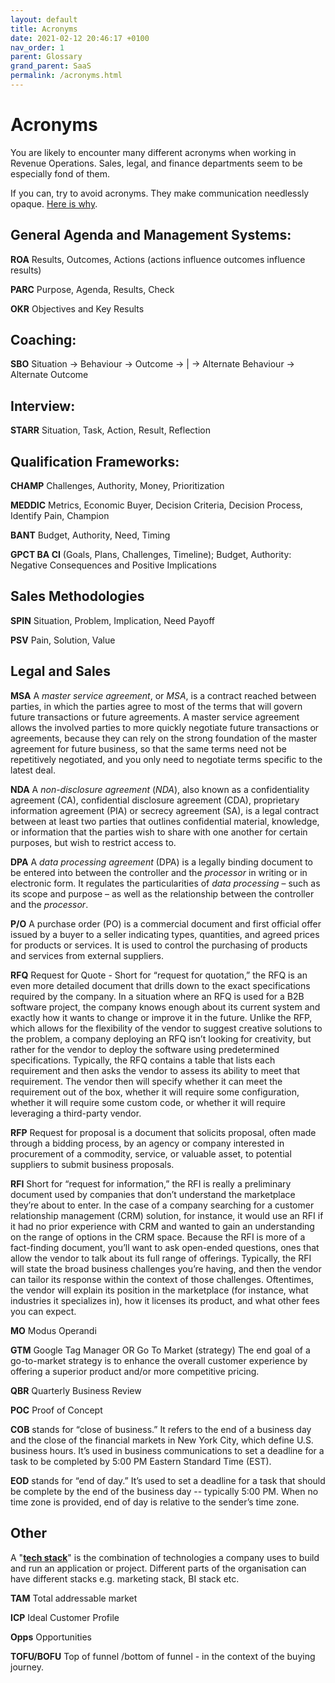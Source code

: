 ```yaml
---
layout: default
title: Acronyms
date: 2021-02-12 20:46:17 +0100
nav_order: 1
parent: Glossary
grand_parent: SaaS
permalink: /acronyms.html
---
```


# Acronyms

You are likely to encounter many different acronyms when working in Revenue Operations. Sales, legal, and finance departments seem to be especially fond of them.

If you can, try to avoid acronyms. They make communication needlessly opaque. [Here is why](https://gist.github.com/klaaspieter/12cd68f54bb71a3940eae5cdd4ea1764).

## General Agenda and Management Systems:

**ROA**
Results, Outcomes, Actions (actions influence outcomes influence results)

**PARC**
Purpose, Agenda, Results, Check

**OKR**
Objectives and Key Results

## Coaching:

**SBO**
Situation -> Behaviour -> Outcome -> | -> Alternate Behaviour -> Alternate Outcome

## Interview:

**STARR** Situation, Task, Action, Result, Reflection

## Qualification Frameworks:

**CHAMP**
Challenges, Authority, Money, Prioritization

**MEDDIC**
Metrics, Economic Buyer, Decision Criteria, Decision Process, Identify Pain, Champion

**BANT**
Budget, Authority, Need, Timing

**GPCT BA CI** (Goals, Plans, Challenges, Timeline); Budget, Authority: Negative Consequences and Positive Implications

## Sales Methodologies

**SPIN** Situation, Problem, Implication, Need Payoff

**PSV** Pain, Solution, Value

## Legal and Sales

**MSA**
A _master service agreement_, or _MSA_, is a contract reached between parties, in which the parties agree to most of the terms that will govern future transactions or future agreements. A master service agreement allows the involved parties to more quickly negotiate future transactions or agreements, because they can rely on the strong foundation of the master agreement for future business, so that the same terms need not be repetitively negotiated, and you only need to negotiate terms specific to the latest deal.

**NDA**
A _non-disclosure agreement_ (_NDA_), also known as a confidentiality agreement (CA), confidential disclosure agreement (CDA), proprietary information agreement (PIA) or secrecy agreement (SA), is a legal contract between at least two parties that outlines confidential material, knowledge, or information that the parties wish to share with one another for certain purposes, but wish to restrict access to.

**DPA**
A _data processing agreement_ (DPA) is a legally binding document to be entered into between the controller and the _processor_ in writing or in electronic form. It regulates the particularities of _data processing_ – such as its scope and purpose – as well as the relationship between the controller and the _processor_.

**P/O**
A purchase order (PO) is a commercial document and first official offer issued by a buyer to a seller indicating types, quantities, and agreed prices for products or services. It is used to control the purchasing of products and services from external suppliers.

**RFQ** Request for Quote - Short for “request for quotation,” the RFQ is an even more detailed document that drills down to the exact specifications required by the company. In a situation where an RFQ is used for a B2B software project, the company knows enough about its current system and exactly how it wants to change or improve it in the future.
Unlike the RFP, which allows for the flexibility of the vendor to suggest creative solutions to the problem, a company deploying an RFQ isn’t looking for creativity, but rather for the vendor to deploy the software using predetermined specifications. Typically, the RFQ contains a table that lists each requirement and then asks the vendor to assess its ability to meet that requirement. The vendor then will specify whether it can meet the requirement out of the box, whether it will require some configuration, whether it will require some custom code, or whether it will require leveraging a third-party vendor.

**RFP** Request for proposal is a document that solicits proposal, often made through a bidding process, by an agency or company interested in procurement of a commodity, service, or valuable asset, to potential suppliers to submit business proposals.

**RFI** Short for “request for information,” the RFI is really a preliminary document used by companies that don’t understand the marketplace they’re about to enter. In the case of a company searching for a customer relationship management (CRM) solution, for instance, it would use an RFI if it had no prior experience with CRM and wanted to gain an understanding on the range of options in the CRM space.
Because the RFI is more of a fact-finding document, you’ll want to ask open-ended questions, ones that allow the vendor to talk about its full range of offerings. Typically, the RFI will state the broad business challenges you’re having, and then the vendor can tailor its response within the context of those challenges. Oftentimes, the vendor will explain its position in the marketplace (for instance, what industries it specializes in), how it licenses its product, and what other fees you can expect.

**MO** Modus Operandi

**GTM**
Google Tag Manager OR
Go To Market (strategy)
The end goal of a go-to-market strategy is to enhance the overall customer experience by offering a superior product and/or more competitive pricing.

**QBR** Quarterly Business Review

**POC** Proof of Concept

**COB** stands for “close of business.” It refers to the end of a business day and the close of the financial markets in New York City, which define U.S. business hours. It’s used in business communications to set a deadline for a task to be completed by 5:00 PM Eastern Standard Time (EST).

**EOD** stands for “end of day.” It’s used to set a deadline for a task that should be complete by the end of the business day -- typically 5:00 PM. When no time zone is provided, end of day is relative to the sender’s time zone.

## Other

A "**[tech stack](https://revopsguide.net/stack.html)**" is the combination of technologies a company uses to build and run an application or project. Different parts of the organisation can have different stacks e.g. marketing stack, BI stack etc.

**TAM** Total addressable market

**ICP** Ideal Customer Profile

**Opps** Opportunities

**TOFU/BOFU** Top of funnel /bottom of funnel - in the context of the buying journey.
